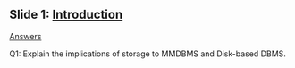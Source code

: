 ## Slide 1: [Introduction](./slides/01_Introduction.pdf)

[Answers](./cw-notes/1605023_CSE453_WEEK1.pdf)

Q1: Explain the implications of storage to MMDBMS and Disk-based DBMS.
